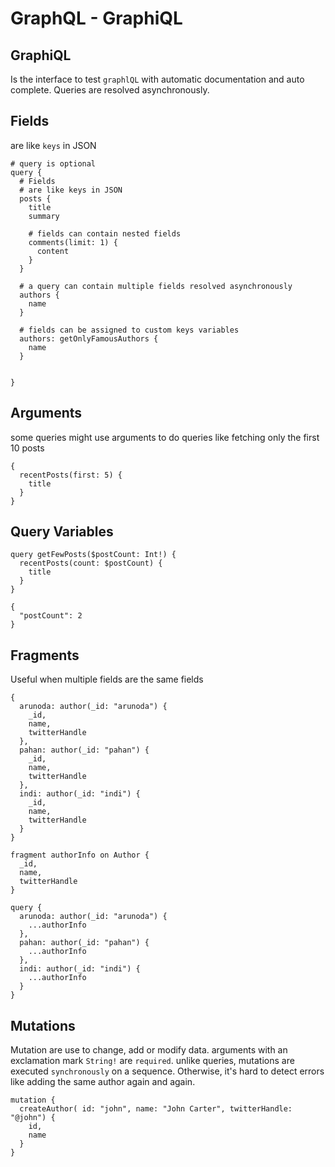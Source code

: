 # GraphQL - GraphiQL


## GraphiQL
Is the interface to test `graphlQL` with automatic documentation and auto complete. Queries are resolved asynchronously.

## Fields
are like `keys` in JSON

```graphiql
# query is optional
query {
  # Fields
  # are like keys in JSON
  posts {
    title
    summary

    # fields can contain nested fields
    comments(limit: 1) {
      content
    }
  }

  # a query can contain multiple fields resolved asynchronously
  authors {
    name
  }

  # fields can be assigned to custom keys variables
  authors: getOnlyFamousAuthors {
    name
  }


}
```

## Arguments
some queries might use arguments to do queries like fetching only the first 10 posts

```
{
  recentPosts(first: 5) {
    title
  }
}
```

## Query Variables

```
query getFewPosts($postCount: Int!) {
  recentPosts(count: $postCount) {
    title
  }
}
```
```
{
  "postCount": 2
}
```

## Fragments
Useful when multiple fields are the same fields

```
{
  arunoda: author(_id: "arunoda") {
    _id,
    name,
    twitterHandle
  },
  pahan: author(_id: "pahan") {
    _id,
    name,
    twitterHandle
  },
  indi: author(_id: "indi") {
    _id,
    name,
    twitterHandle
  }
}
```

```
fragment authorInfo on Author {
  _id,
  name,
  twitterHandle
}

query {
  arunoda: author(_id: "arunoda") {
    ...authorInfo
  },
  pahan: author(_id: "pahan") {
    ...authorInfo
  },
  indi: author(_id: "indi") {
    ...authorInfo
  }
}
```

## Mutations
Mutation are use to change, add or modify data. arguments with an exclamation mark `String!` are `required`. unlike queries, mutations are executed `synchronously` on a sequence. Otherwise, it's hard to detect errors like adding the same author again and again.

```
mutation {
  createAuthor( id: "john", name: "John Carter", twitterHandle: "@john") {
    id,
    name
  }
}
```

